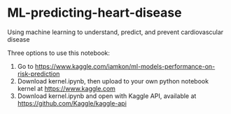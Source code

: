 # ML-predicting-heart-disease
Using machine learning to understand, predict, and prevent cardiovascular disease


Three options to use this notebook:

1) Go to https://www.kaggle.com/iamkon/ml-models-performance-on-risk-prediction
2) Download kernel.ipynb, then upload to your own python notebook kernel at https://www.kaggle.com
3) Download kernel.ipynb and open with Kaggle API, available at https://github.com/Kaggle/kaggle-api
